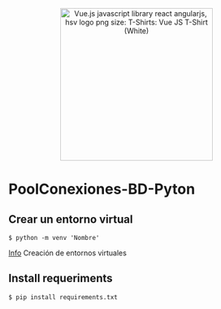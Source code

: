 <p align="center">
  <img alt="Vue.js javascript library react angularjs, hsv logo png size: T-Shirts: Vue JS T-Shirt (White)" onerror="this.onerror=null;this.src='https://i2.wp.com/coder.clothing/images/stories/virtuemart/product/vuejs-logo.png';" src="https://tse3.mm.bing.net/th?id=OIP.L4Fbo6gEQTCSpVZmgabUcgAAAA&amp;pid=Api" width="300">
</p>

# PoolConexiones-BD-Pyton

## Crear un entorno virtual

```
$ python -m venv 'Nombre'
```
[Info](https://docs.python.org/es/3.10/library/venv.html) Creación de entornos virtuales

## Install requeriments

```
$ pip install requirements.txt
```
